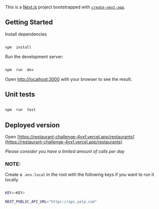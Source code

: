 This is a [Next.js](https://nextjs.org/) project bootstrapped with [`create-next-app`](https://github.com/vercel/next.js/tree/canary/packages/create-next-app).

## Getting Started

Install dependencies

```bash

npm  install

```

Run the development server:

```bash

npm  run  dev

```

Open [http://localhost:3000](http://localhost:3000) with your browser to see the result.

## Unit tests

```bash

npm  run  test

```

## Deployed version

Open [https://restaurant-challenge-4yxf.vercel.app/restaurants](https://restaurant-challenge-4yxf.vercel.app/restaurants)

_Please consider you have a limited amount of calls per day_

### NOTE:

Create a `.env.local` in the root with the following keys if you want to run it locally

```bash

KEY=<KEY>

NEXT_PUBLIC_API_URL="https://api.yelp.com"

```
